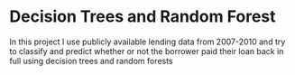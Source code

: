 # Decision Trees and Random Forest
In this project I use publicly available lending data from 2007-2010 and try to classify and predict whether or not the borrower paid their loan back in full using decision trees and random forests
